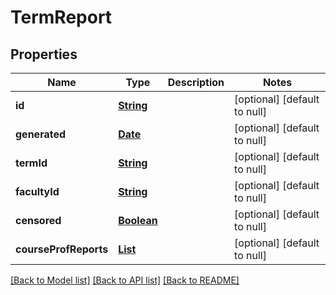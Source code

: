 # TermReport
## Properties

Name | Type | Description | Notes
------------ | ------------- | ------------- | -------------
**id** | [**String**](string.md) |  | [optional] [default to null]
**generated** | [**Date**](DateTime.md) |  | [optional] [default to null]
**termId** | [**String**](string.md) |  | [optional] [default to null]
**facultyId** | [**String**](string.md) |  | [optional] [default to null]
**censored** | [**Boolean**](boolean.md) |  | [optional] [default to null]
**courseProfReports** | [**List**](CourseProfReport.md) |  | [optional] [default to null]

[[Back to Model list]](../README.md#documentation-for-models) [[Back to API list]](../README.md#documentation-for-api-endpoints) [[Back to README]](../README.md)

